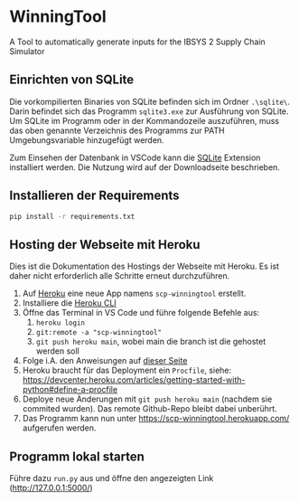 # WinningTool

A Tool to automatically generate inputs for the IBSYS 2 Supply Chain Simulator

## Einrichten von SQLite
Die vorkompilierten Binaries von SQLite befinden sich im Ordner `.\sqlite\`. Darin befindet sich das Programm `sqlite3.exe` zur Ausführung von SQLite. Um SQLite im Programm oder in der Kommandozeile auszuführen, muss das oben genannte Verzeichnis des Programms zur PATH Umgebungsvariable hinzugefügt werden. 

Zum Einsehen der Datenbank in VSCode kann die [SQLite](https://marketplace.visualstudio.com/items?itemName=alexcvzz.vscode-sqlite) Extension installiert werden. Die Nutzung wird auf der Downloadseite beschrieben.

## Installieren der Requirements
```sh
pip install -r requirements.txt
```

## Hosting der Webseite mit Heroku 
Dies ist die Dokumentation des Hostings der Webseite mit Heroku. Es ist daher nicht erforderlich alle Schritte erneut durchzuführen.

1. Auf [Heroku](https://dashboard.heroku.com/apps) eine neue App namens `scp-winningtool` erstellt.
2. Installiere die [Heroku CLI](https://devcenter.heroku.com/articles/heroku-cli)
3. Öffne das Terminal in VS Code und führe folgende Befehle aus:
   1. `heroku login`
   2. `git:remote -a "scp-winningtool"`
   3. `git push heroku main`, wobei main die branch ist die gehostet werden soll
4. Folge i.A. den Anweisungen auf [dieser Seite](https://www.geeksforgeeks.org/deploy-python-flask-app-on-heroku/)
5. Heroku braucht für das Deployment ein `Procfile`, siehe: https://devcenter.heroku.com/articles/getting-started-with-python#define-a-procfile
6. Deploye neue Änderungen mit `git push heroku main` (nachdem sie commited wurden). Das remote Github-Repo bleibt dabei unberührt.
7. Das Programm kann nun unter https://scp-winningtool.herokuapp.com/ aufgerufen werden.

## Programm lokal starten
Führe dazu `run.py` aus und öffne den angezeigten Link (http://127.0.0.1:5000/)